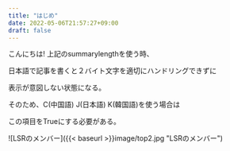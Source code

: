 ```yaml
---
title: "はじめ"
date: 2022-05-06T21:57:27+09:00
draft: false
---
```


こんにちは!
上記のsummarylengthを使う時、

日本語で記事を書くと２バイト文字を適切にハンドリングできずに

表示が意図しない状態になる。

そのため、C(中国語) J(日本語) K(韓国語)を使う場合は

この項目をTrueにする必要がある。

![LSRのメンバー]({{< baseurl >}}image/top2.jpg "LSRのメンバー")